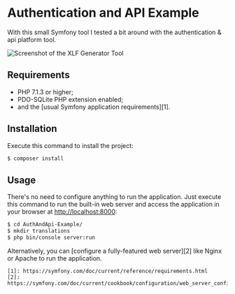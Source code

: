 Authentication and API Example
========================

With this small Symfony tool I tested a bit around with the authentication & api platform tool. 

![Screenshot of the XLF Generator Tool](assets/img/xlfgenerator.jpg "Screenshot of the XLF Generator Tool")

Requirements
------------

  * PHP 7.1.3 or higher;
  * PDO-SQLite PHP extension enabled;
  * and the [usual Symfony application requirements][1].

Installation
------------

Execute this command to install the project:

```bash
$ composer install
```

Usage
-----

There's no need to configure anything to run the application. Just execute this
command to run the built-in web server and access the application in your
browser at <http://localhost:8000>:

```bash
$ cd AuthAndApi-Example/
$ mkdir translations
$ php bin/console server:run
```

Alternatively, you can [configure a fully-featured web server][2] like Nginx
or Apache to run the application.


```
[1]: https://symfony.com/doc/current/reference/requirements.html
[2]: https://symfony.com/doc/current/cookbook/configuration/web_server_configuration.html

